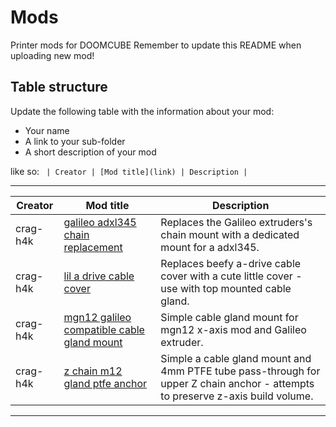 # Mods

Printer mods for DOOMCUBE
Remember to update this README when uploading new mod!

## Table structure

Update the following table with the information about your mod:
- Your name
- A link to your sub-folder
- A short description of your mod

like so:
`
| Creator | [Mod title](link) | Description |`

---

| Creator | Mod title | Description |
| --- | --- | --- |
| crag-h4k | [galileo adxl345 chain replacement](./crag-h4k/galileo-adxl345-chain-replacement) |Replaces the Galileo extruders's chain mount with a dedicated mount for a adxl345. |
| crag-h4k | [lil a drive cable cover](./crag-h4k/lil-a-drive-cable-cover) | Replaces beefy a-drive cable cover with a cute little cover - use with top mounted cable gland. |
| crag-h4k | [mgn12 galileo compatible cable gland mount](./crag-h4k/mgn12-galileo-cable-gland) | Simple cable gland mount for mgn12 x-axis mod and Galileo extruder. |
| crag-h4k | [z chain m12 gland ptfe anchor](./crag-h4k/z-chain-cable-gland-ptfe-anchor) | Simple a cable gland mount and 4mm PTFE tube pass-through for upper Z chain anchor - attempts to preserve z-axis build volume.  |

---
